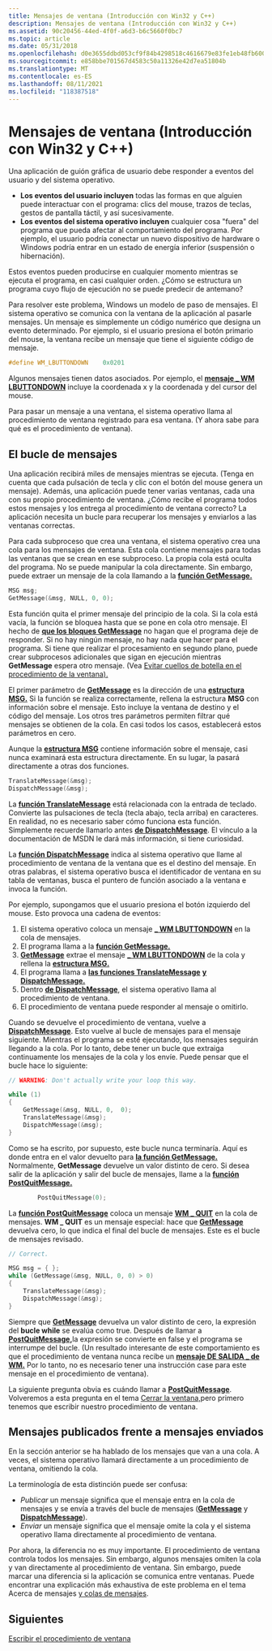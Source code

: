 ```yaml
---
title: Mensajes de ventana (Introducción con Win32 y C++)
description: Mensajes de ventana (Introducción con Win32 y C++)
ms.assetid: 90c20456-44ed-4f0f-a6d3-b6c5660f0bc7
ms.topic: article
ms.date: 05/31/2018
ms.openlocfilehash: d0e3655ddbd053cf9f84b4298518c4616679e83fe1eb48fb60011e865ca8a605
ms.sourcegitcommit: e858bbe701567d4583c50a11326e42d7ea51804b
ms.translationtype: MT
ms.contentlocale: es-ES
ms.lasthandoff: 08/11/2021
ms.locfileid: "118387518"
---
```

# <a name="window-messages-get-started-with-win32-and-c"></a>Mensajes de ventana (Introducción con Win32 y C++)

Una aplicación de guión gráfica de usuario debe responder a eventos del usuario y del sistema operativo.

- **Los eventos del usuario incluyen** todas las formas en que alguien puede interactuar con el programa: clics del mouse, trazos de teclas, gestos de pantalla táctil, y así sucesivamente.
- **Los eventos del sistema operativo incluyen** cualquier cosa "fuera" del programa que pueda afectar al comportamiento del programa. Por ejemplo, el usuario podría conectar un nuevo dispositivo de hardware o Windows podría entrar en un estado de energía inferior (suspensión o hibernación).

Estos eventos pueden producirse en cualquier momento mientras se ejecuta el programa, en casi cualquier orden. ¿Cómo se estructura un programa cuyo flujo de ejecución no se puede predecir de antemano?

Para resolver este problema, Windows un modelo de paso de mensajes. El sistema operativo se comunica con la ventana de la aplicación al pasarle mensajes. Un mensaje es simplemente un código numérico que designa un evento determinado. Por ejemplo, si el usuario presiona el botón primario del mouse, la ventana recibe un mensaje que tiene el siguiente código de mensaje.

```C++
#define WM_LBUTTONDOWN    0x0201
```

Algunos mensajes tienen datos asociados. Por ejemplo, el [**mensaje \_ WM LBUTTONDOWN**](/windows/desktop/inputdev/wm-lbuttondown) incluye la coordenada x y la coordenada y del cursor del mouse.

Para pasar un mensaje a una ventana, el sistema operativo llama al procedimiento de ventana registrado para esa ventana. (Y ahora sabe para qué es el procedimiento de ventana).

## <a name="the-message-loop"></a>El bucle de mensajes

Una aplicación recibirá miles de mensajes mientras se ejecuta. (Tenga en cuenta que cada pulsación de tecla y clic con el botón del mouse genera un mensaje). Además, una aplicación puede tener varias ventanas, cada una con su propio procedimiento de ventana. ¿Cómo recibe el programa todos estos mensajes y los entrega al procedimiento de ventana correcto? La aplicación necesita un bucle para recuperar los mensajes y enviarlos a las ventanas correctas.

Para cada subproceso que crea una ventana, el sistema operativo crea una cola para los mensajes de ventana. Esta cola contiene mensajes para todas las ventanas que se crean en ese subproceso. La propia cola está oculta del programa. No se puede manipular la cola directamente. Sin embargo, puede extraer un mensaje de la cola llamando a la [**función GetMessage.**](/windows/desktop/api/winuser/nf-winuser-getmessage)

```C++
MSG msg;
GetMessage(&msg, NULL, 0, 0);
```

Esta función quita el primer mensaje del principio de la cola. Si la cola está vacía, la función se bloquea hasta que se pone en cola otro mensaje. El hecho de [**que los bloques GetMessage**](/windows/desktop/api/winuser/nf-winuser-getmessage) no hagan que el programa deje de responder. Si no hay ningún mensaje, no hay nada que hacer para el programa. Si tiene que realizar el procesamiento en segundo plano, puede crear subprocesos adicionales que sigan en ejecución mientras **GetMessage** espera otro mensaje. (Vea [Evitar cuellos de botella en el procedimiento de la ventana).](writing-the-window-procedure.md)

El primer parámetro de [**GetMessage**](/windows/desktop/api/winuser/nf-winuser-getmessage) es la dirección de una [**estructura MSG.**](/windows/win32/api/winuser/ns-winuser-msg) Si la función se realiza correctamente, rellena la estructura **MSG** con información sobre el mensaje. Esto incluye la ventana de destino y el código del mensaje. Los otros tres parámetros permiten filtrar qué mensajes se obtienen de la cola. En casi todos los casos, establecerá estos parámetros en cero.

Aunque la [**estructura MSG**](/windows/win32/api/winuser/ns-winuser-msg) contiene información sobre el mensaje, casi nunca examinará esta estructura directamente. En su lugar, la pasará directamente a otras dos funciones.

```C++
TranslateMessage(&msg); 
DispatchMessage(&msg);
```

La [**función TranslateMessage**](/windows/desktop/api/winuser/nf-winuser-translatemessage) está relacionada con la entrada de teclado. Convierte las pulsaciones de tecla (tecla abajo, tecla arriba) en caracteres. En realidad, no es necesario saber cómo funciona esta función. Simplemente recuerde llamarlo antes [**de DispatchMessage**](/windows/desktop/api/winuser/nf-winuser-dispatchmessage). El vínculo a la documentación de MSDN le dará más información, si tiene curiosidad.

La [**función DispatchMessage**](/windows/desktop/api/winuser/nf-winuser-dispatchmessage) indica al sistema operativo que llame al procedimiento de ventana de la ventana que es el destino del mensaje. En otras palabras, el sistema operativo busca el identificador de ventana en su tabla de ventanas, busca el puntero de función asociado a la ventana e invoca la función.

Por ejemplo, supongamos que el usuario presiona el botón izquierdo del mouse. Esto provoca una cadena de eventos:

1. El sistema operativo coloca un mensaje [**\_ WM LBUTTONDOWN**](/windows/desktop/inputdev/wm-lbuttondown) en la cola de mensajes.
2. El programa llama a la [**función GetMessage.**](/windows/desktop/api/winuser/nf-winuser-getmessage)
3. [**GetMessage**](/windows/desktop/api/winuser/nf-winuser-getmessage) extrae el mensaje [**\_ WM LBUTTONDOWN**](/windows/desktop/inputdev/wm-lbuttondown) de la cola y rellena la [**estructura MSG.**](/windows/win32/api/winuser/ns-winuser-msg)
4. El programa llama a [**las funciones TranslateMessage**](/windows/desktop/api/winuser/nf-winuser-translatemessage) [**y DispatchMessage.**](/windows/desktop/api/winuser/nf-winuser-dispatchmessage)
5. Dentro [**de DispatchMessage**](/windows/desktop/api/winuser/nf-winuser-dispatchmessage), el sistema operativo llama al procedimiento de ventana.
6. El procedimiento de ventana puede responder al mensaje o omitirlo.

Cuando se devuelve el procedimiento de ventana, vuelve a [**DispatchMessage**](/windows/desktop/api/winuser/nf-winuser-dispatchmessage). Esto vuelve al bucle de mensajes para el mensaje siguiente. Mientras el programa se esté ejecutando, los mensajes seguirán llegando a la cola. Por lo tanto, debe tener un bucle que extraiga continuamente los mensajes de la cola y los envíe. Puede pensar que el bucle hace lo siguiente:

```C++
// WARNING: Don't actually write your loop this way.

while (1)      
{
    GetMessage(&msg, NULL, 0,  0);
    TranslateMessage(&msg); 
    DispatchMessage(&msg);
}
```

Como se ha escrito, por supuesto, este bucle nunca terminaría. Aquí es donde entra en el valor devuelto para [**la función GetMessage.**](/windows/desktop/api/winuser/nf-winuser-getmessage) Normalmente, **GetMessage** devuelve un valor distinto de cero. Si desea salir de la aplicación y salir del bucle de mensajes, llame a la [**función PostQuitMessage.**](/windows/desktop/api/winuser/nf-winuser-postquitmessage)

```C++
        PostQuitMessage(0);
```

La [**función PostQuitMessage**](/windows/desktop/api/winuser/nf-winuser-postquitmessage) coloca un mensaje [**WM \_ QUIT**](/windows/desktop/winmsg/wm-quit) en la cola de mensajes. **WM \_ QUIT** es un mensaje especial: hace que [**GetMessage**](/windows/desktop/api/winuser/nf-winuser-getmessage) devuelva cero, lo que indica el final del bucle de mensajes. Este es el bucle de mensajes revisado.

```C++
// Correct.

MSG msg = { };
while (GetMessage(&msg, NULL, 0, 0) > 0)
{
    TranslateMessage(&msg);
    DispatchMessage(&msg);
}
```

Siempre que [**GetMessage**](/windows/desktop/api/winuser/nf-winuser-getmessage) devuelva un valor distinto de cero, la expresión del **bucle while** se evalúa como true. Después de llamar a [**PostQuitMessage,**](/windows/desktop/api/winuser/nf-winuser-postquitmessage)la expresión se convierte en false y el programa se interrumpe del bucle. (Un resultado interesante de este comportamiento es que el procedimiento de ventana nunca recibe un [**mensaje DE SALIDA \_ de WM.**](/windows/desktop/winmsg/wm-quit) Por lo tanto, no es necesario tener una instrucción case para este mensaje en el procedimiento de ventana).

La siguiente pregunta obvia es cuándo llamar a [**PostQuitMessage**](/windows/desktop/api/winuser/nf-winuser-postquitmessage). Volveremos a esta pregunta en el tema [Cerrar la ventana,](closing-the-window.md)pero primero tenemos que escribir nuestro procedimiento de ventana.

## <a name="posted-messages-versus-sent-messages"></a>Mensajes publicados frente a mensajes enviados

En la sección anterior se ha hablado de los mensajes que van a una cola. A veces, el sistema operativo llamará directamente a un procedimiento de ventana, omitiendo la cola.

La terminología de esta distinción puede ser confusa:

-   *Publicar* un mensaje significa que el mensaje entra en la cola de mensajes y se envía a través del bucle de mensajes ([**GetMessage**](/windows/desktop/api/winuser/nf-winuser-getmessage) y [**DispatchMessage**](/windows/desktop/api/winuser/nf-winuser-dispatchmessage)).
-   *Enviar* un mensaje significa que el mensaje omite la cola y el sistema operativo llama directamente al procedimiento de ventana.

Por ahora, la diferencia no es muy importante. El procedimiento de ventana controla todos los mensajes. Sin embargo, algunos mensajes omiten la cola y van directamente al procedimiento de ventana. Sin embargo, puede marcar una diferencia si la aplicación se comunica entre ventanas. Puede encontrar una explicación más exhaustiva de este problema en el tema Acerca de mensajes [y colas de mensajes](/windows/desktop/winmsg/about-messages-and-message-queues).

## <a name="next"></a>Siguientes

[Escribir el procedimiento de ventana](writing-the-window-procedure.md)
